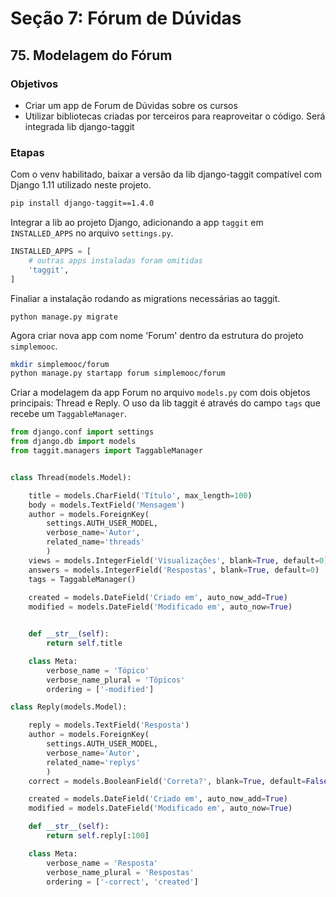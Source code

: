 # Seção 7: Fórum de Dúvidas

## 75. Modelagem do Fórum

### Objetivos

* Criar um app de Forum de Dúvidas sobre os cursos
* Utilizar bibliotecas criadas por terceiros para reaproveitar o código. Será integrada lib django-taggit

### Etapas

Com o venv habilitado, baixar a versão da lib django-taggit compatível com Django 1.11 utilizado neste projeto.

```Bash
pip install django-taggit==1.4.0
```

Integrar a lib ao projeto Django, adicionando a app `taggit` em `INSTALLED_APPS` no arquivo `settings.py`.

```Python
INSTALLED_APPS = [
    # outras apps instaladas foram omitidas
    'taggit',
]
```

Finaliar a instalação rodando as migrations necessárias ao taggit.

```Shell
python manage.py migrate
```

Agora criar nova app com nome 'Forum' dentro da estrutura do projeto `simplemooc`.

```Bash
mkdir simplemooc/forum
python manage.py startapp forum simplemooc/forum
```

Criar a modelagem da app Forum no arquivo `models.py` com dois objetos principais: Thread e Reply. 
O uso da lib taggit é através do campo `tags` que recebe um `TaggableManager`.

```Python
from django.conf import settings
from django.db import models
from taggit.managers import TaggableManager


class Thread(models.Model):

    title = models.CharField('Título', max_length=100)
    body = models.TextField('Mensagem')
    author = models.ForeignKey(
        settings.AUTH_USER_MODEL,
        verbose_name='Autor',
        related_name='threads'
        )
    views = models.IntegerField('Visualizações', blank=True, default=0)
    answers = models.IntegerField('Respostas', blank=True, default=0)
    tags = TaggableManager()
    
    created = models.DateField('Criado em', auto_now_add=True)
    modified = models.DateField('Modificado em', auto_now=True)


    def __str__(self):
        return self.title

    class Meta:
        verbose_name = 'Tópico'
        verbose_name_plural = 'Tópicos'
        ordering = ['-modified']

class Reply(models.Model):

    reply = models.TextField('Resposta')
    author = models.ForeignKey(
        settings.AUTH_USER_MODEL,
        verbose_name='Autor',
        related_name='replys'
        )
    correct = models.BooleanField('Correta?', blank=True, default=False)

    created = models.DateField('Criado em', auto_now_add=True)
    modified = models.DateField('Modificado em', auto_now=True)        

    def __str__(self):
        return self.reply[:100]

    class Meta:
        verbose_name = 'Resposta'
        verbose_name_plural = 'Respostas'
        ordering = ['-correct', 'created']
```

